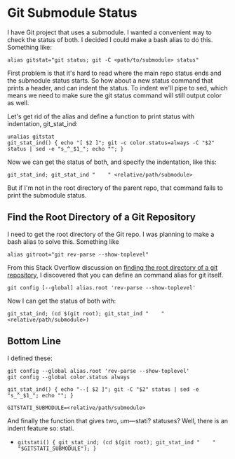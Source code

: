 # Git Submodule Status

I have Git project that uses a submodule. I wanted a convenient way to check the status of both. I decided I could make a bash alias to do this. Something like:

    alias gitstat="git status; git -C <path/to/submodule> status"

First problem is that it's hard to read where the main repo status ends and the submodule status starts. So how about a new status command that prints a header, and can indent the status. To indent we'll pipe to sed, which means we need to make sure the git status command will still output color as well.

Let's get rid of the alias and define a function to print status with indentation, git_stat_ind:

    unalias gitstat
    git_stat_ind() { echo "[ $2 ]"; git -c color.status=always -C "$2" status | sed -e "s_^_$1_"; echo ""; }

Now we can get the status of both, and specify the indentation, like this:

    git_stat_ind; git_stat_ind "    " <relative/path/submodule>


But if I'm not in the root directory of the parent repo, that command fails to print the submodule status.

## Find the Root Directory of a Git Repository

I need to get the root directory of the Git repo. I was planning to make a bash alias to solve this. Something like

    alias gitroot="git rev-parse --show-toplevel"

From this Stack Overflow discussion on
[finding the root directory of a git repository](https://stackoverflow.com/questions/957928/is-there-a-way-to-get-the-git-root-directory-in-one-command),
I discovered that you can define an command alias for git itself.

    git config [--global] alias.root 'rev-parse --show-toplevel'

Now I can get the status of both with:

    git_stat_ind; (cd $(git root); git_stat_ind "    " <relative/path/submodule>)

## Bottom Line

I defined these:

    git config --global alias.root 'rev-parse --show-toplevel'
    git config --global color.status always

    git_stat_ind() { echo "--[ $2 ]"; git -C "$2" status | sed -e "s_^_$1_"; echo ""; }
    
    GITSTATI_SUBMODULE=<relative/path/submodule>

And finally the function that gives two, um—stati? statuses? Well, there is an indent feature so: stati.

-     gitstati() { git_stat_ind; (cd $(git root); git_stat_ind "    " "$GITSTATI_SUBMODULE"); }






